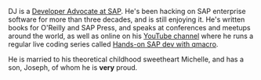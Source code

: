 DJ is a [Developer Advocate at SAP](https://developers.sap.com). He's been hacking on SAP enterprise software for more than three decades, and is still enjoying it. He's written books for O'Reilly and SAP Press, and speaks at conferences and meetups around the world, as well as online on his [YouTube channel](https://youtube.com/djadams-qmacro) where he runs a regular live coding series called [Hands-on SAP dev with qmacro](https://www.youtube.com/playlist?list=PLfctWmgNyOIe8n45aC6ab96iKMOYveR_a).

He is married to his theoretical childhood sweetheart Michelle, and has a son, Joseph, of whom he is **very** proud.
